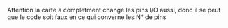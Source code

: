 Attention
la carte a completment changé
les pins I/O aussi, donc il se peut que le code soit faux en ce qui converne les N° de pins
